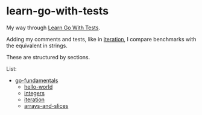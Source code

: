 # learn-go-with-tests

My way through [Learn Go With Tests].

Adding my comments and tests, like in [iteration], I compare benchmarks with
the equivalent in strings.

These are structured by sections.

List:
- [go-fundamentals]
  + [hello-world]
  + [integers]
  + [iteration]
  + [arrays-and-slices]


[Learn Go With Tests]: https://quii.gitbook.io/learn-go-with-tests
[go-fundamentals]: go-fundamentals
[hello-world]: go-fundamentals/hello-world
[integers]: go-fundamentals/integers
[iteration]: go-fundamentals/iteration
[arrays-and-slices]: go-fundamentals/arrays-and-slices
